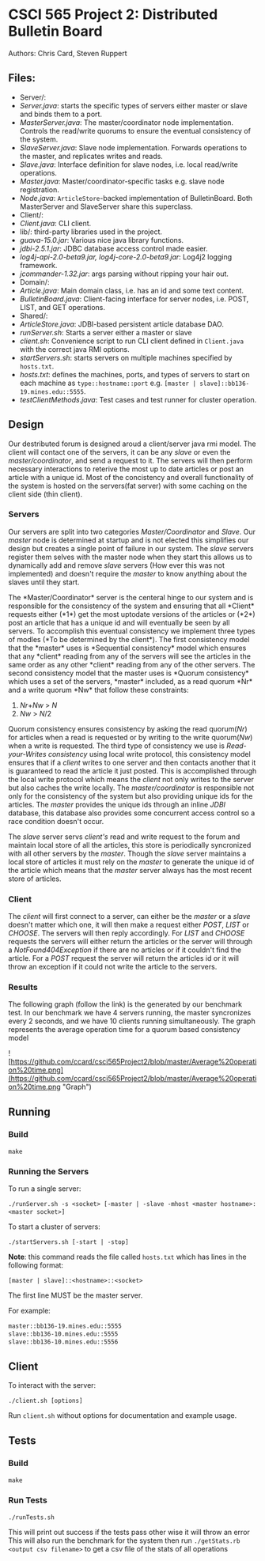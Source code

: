 # CSCI 565 Project 2: Distributed Bulletin Board

Authors: Chris Card, Steven Ruppert

## Files:

- Server/:
 - *Server.java*: starts the specific types of servers either master or slave
    and binds them to a port.
 - *MasterServer.java*: The master/coordinator node implementation. Controls the read/write
   quorums to ensure the eventual consistency of the system.
 - *SlaveServer.java*: Slave node implementation. Forwards operations to the master, and
   replicates writes and reads.
 - *Slave.java*: Interface definition for slave nodes, i.e. local read/write operations.
 - *Master.java*: Master/coordinator-specific tasks e.g. slave node registration.
 - *Node.java*: `ArticleStore`-backed implementation of BulletinBoard. Both MasterServer and
    SlaveServer share this superclass.
- Client/:
 - *Client.java*: CLI client.
- lib/: third-party libraries used in the project.
 - *guava-15.0.jar*: Various nice java library functions.
 - *jdbi-2.5.1.jar*: JDBC database access control made easier.
 - *log4j-api-2.0-beta9.jar, log4j-core-2.0-beta9.jar*: Log4j2 logging framework.
 - *jcommander-1.32.jar*: args parsing without ripping your hair out.
- Domain/:
 - *Article.java*: Main domain class, i.e. has an id and some text content.
 - *BulletinBoard.java*: Client-facing interface for server nodes, i.e. POST, LIST, and GET
   operations.
- Shared/:
 - *ArticleStore.java*: JDBI-based persistent article database DAO.
- *runServer.sh*: Starts a server either a master or slave
- *client.sh*: Convenience script to run CLI client defined in `Client.java` with the
  correct java RMI options.
- *startServers.sh*: starts servers on multiple machines specified by `hosts.txt`.
- *hosts.txt*: defines the machines, ports, and types of servers to start on each machine
   as `type::hostname::port` e.g. `[master | slave]::bb136-19.mines.edu::5555`.
- *testClientMethods.java*: Test cases and test runner for cluster operation.

## Design

 Our destributed forum is designed aroud a client/server java rmi model. The client will contact one of the 
servers, it can be any *slave* or even the *master/coordinator*, and send a request to it.  The servers will then
perform necessary interactions to reterive the most up to date articles or post an article with a unique id.
Most of the concistency and overall functionality of the system is hosted on the servers(fat server) with some caching on
the client side (thin client).

### Servers

  Our servers are split into two categories *Master/Coordinator* and *Slave*.  Our *master* node is determined at startup and is
not elected this simplifies our design but creates a single point of failure in our system. The *slave* servers register them
selves with the master node when they start this allows us to dynamically add and remove *slave* servers (How ever this was not
implemented) and doesn't require the *master* to know anything about the slaves until they start.
   <p>The *Master/Coordinator* server is the centeral hinge to our system and is responsible for the consistency of the system and ensuring
that all *Client* requests either (*1*) get the most uptodate versions of the articles or (*2*) post an article that has a unique id and will
eventually be seen by all servers. To accomplish this eventual consistency we implement three types of modles (*To be determined by the client*).
The first consistency model that the *master* uses is *Sequential consistency* model which ensures that any *client* reading from any of the
servers will see the articles in the same order as any other *client* reading from any of the other servers. The second consistency model that
the master uses is *Quorum consistency* which uses a set of the servers, *master* included, as a read quorum *Nr* and a write quorum *Nw* that follow
these constraints:

1. *Nr*+*Nw* > *N*
2. *Nw* > *N*/2

Quorum consistency ensures consistency by asking the read quorum(*Nr*) for articles when a read is requested or by writing to the 
write quorum(*Nw*) when a write is requested. The third type of consistency we use is *Read-your-Writes consistency* using local write protocol, 
this consistency model ensures that if a *client* writes to one server and then contacts another that it is guaranteed to read the article it just
posted. This is accomplished through the local write protocol which means the *client* not only writes to the server but also caches the write locally. 
The *master/coordinator* is responsible not only for the consistency of the system but also providing unique ids for the articles. The *master* provides 
the unique ids through an inline *JDBI* database, this database also provides some concurrent access control so a race condition doesn't occur.</p>
 The *slave* server servs *client's* read and write request to the forum and maintain local store of all the articles, this store is periodically 
syncronized with all other servers by the *master*. Though the *slave* server maintains a local store of articles it must rely on the *master* to generate 
the unique id of the article which means that the *master* server always has the most recent store of articles.

### Client

  The *client* will first connect to a server, can either be the *master* or a *slave* doesn't matter which one, it will then make a request either *POST*, *LIST* or *CHOOSE*. 
The servers will then reply accordingly. For *LIST* and *CHOOSE* requests the servers will either return the articles or the server will through a *NotFound404Exception* if there 
are no articles or if it couldn't find the article. For a *POST* request the server will return the articles id or it will throw an exception if it could not write the 
article to the servers.

### Results

  The following graph (follow the link) is the generated by our benchmark test.  In our benchmark we have 4 servers running, the master syncronizes every 2 seconds, and we have 10 clients running 
simultaneously. The graph represents the average operation time for a quorum based consistency model

![https://github.com/ccard/csci565Project2/blob/master/Average%20operation%20time.png](https://github.com/ccard/csci565Project2/blob/master/Average%20operation%20time.png "Graph")



## Running

### Build

    make

### Running the Servers

To run a single server:

    ./runServer.sh -s <socket> [-master | -slave -mhost <master hostname>:<master socket>]

To start a cluster of servers:

    ./startServers.sh [-start | -stop]

**Note**: this command reads the file called `hosts.txt` which has
lines in the following format:

    [master | slave]::<hostname>::<socket>

The first line MUST be the master server.

For example:

```
master::bb136-19.mines.edu::5555
slave::bb136-10.mines.edu::5555
slave::bb136-10.mines.edu::5556
```

## Client

To interact with the server:

    ./client.sh [options]

Run `client.sh` without options for documentation and example usage.

## Tests

### Build

    make

### Run Tests

    ./runTests.sh

This will print out success if the tests pass other wise it will throw an error
This will also run the benchmark for the system then run `./getStats.rb <output csv filename>`
to get a csv file of the stats of all operations

